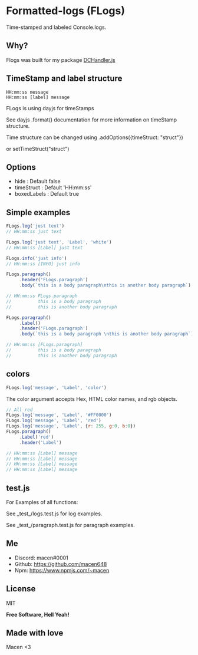 # Formatted-logs (FLogs)
Time-stamped and labeled Console.logs.

## Why?
Flogs was built for my package [DCHandler.js](https://nodei.co/npm/dchandler.js)

## TimeStamp and label structure
```
HH:mm:ss message
HH:mm:ss [label] message
```

FLogs is using dayjs for timeStamps

See dayjs .format() documentation for more information on timeStamp structure.

Time structure can be changed using .addOptions({timeStruct: "struct"})

or setTimeStruct("struct")

## Options
- hide  : Default false
- timeStruct  : Default 'HH:mm:ss'
- boxedLabels  : Default true

## Simple examples
```js
FLogs.log('just text')
// HH:mm:ss just text

FLogs.log('just text', 'Label', 'white')
// HH:mm:ss [Label] just text

FLogs.info('just info')
// HH:mm:ss [INFO] just info

FLogs.paragraph()
     .header('FLogs.paragraph')
     .body(`this is a body paragraph\nthis is another body paragraph`)

// HH:mm:ss FLogs.paragraph
//          this is a body paragraph 
//          this is another body paragraph

FLogs.paragraph()
     .Label()
     .header('FLogs.paragraph')
     .body(`this is a body paragraph \nthis is another body paragraph`)

// HH:mm:ss [FLogs.paragraph]
//          this is a body paragraph 
//          this is another body paragraph

```

## colors
```js
FLogs.log('message', 'Label', 'color')
```

The color argument accepts Hex, HTML color names, and rgb objects.

```js
// All red
FLogs.log('message', 'Label', '#FF0000')
FLogs.log('message', 'Label', 'red')
FLogs.log('message', 'Label', {r: 255, g:0, b:0})
FLogs.paragraph()
     .Label('red')
     .header('Label')

// HH:mm:ss [Label] message
// HH:mm:ss [Label] message
// HH:mm:ss [Label] message
// HH:mm:ss [Label] message

```

## test.js
For Examples of all functions:

See \_test\_/logs.test.js for log examples.

See \_test\_/paragraph.test.js for paragraph examples.

## Me
 - Discord: macen#0001
 - Github: https://github.com/macen648
 - Npm: https://www.npmjs.com/~macen

## License

MIT

**Free Software, Hell Yeah!**

## Made with love 
Macen <3